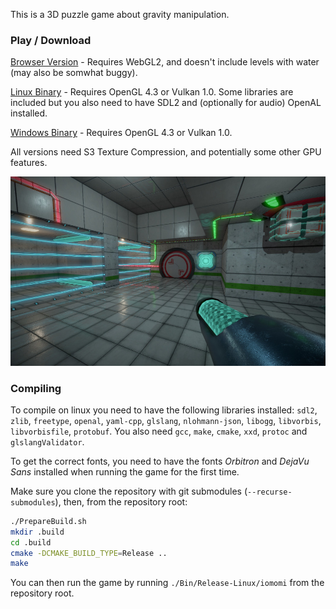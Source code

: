 This is a 3D puzzle game about gravity manipulation.

### Play / Download

[Browser Version](https://eae02.github.io/iomomi/) - Requires WebGL2, and doesn't include levels with water (may also be somwhat buggy).

[Linux Binary](https://www.dropbox.com/s/7kx4t9a080srckg/iomomi_linux.tar.gz?dl=1) - Requires OpenGL 4.3 or Vulkan 1.0. Some libraries are included but you also need to have SDL2 and (optionally for audio) OpenAL installed.

[Windows Binary](https://www.dropbox.com/s/x43rrmr52xjr7lj/iomomi_windows.zip?dl=1) - Requires OpenGL 4.3 or Vulkan 1.0.

All versions need S3 Texture Compression, and potentially some other GPU features.

![Ingame Screenshot](https://raw.githubusercontent.com/Eae02/iomomi/main/screenshot.jpg)

### Compiling

To compile on linux you need to have the following libraries installed: `sdl2`, `zlib`, `freetype`, `openal`, `yaml-cpp`, `glslang`, `nlohmann-json`, `libogg`, `libvorbis`, `libvorbisfile`, `protobuf`. You also need `gcc`, `make`, `cmake`, `xxd`, `protoc` and `glslangValidator`.

To get the correct fonts, you need to have the fonts *Orbitron* and *DejaVu Sans* installed when running the game for the first time.

Make sure you clone the repository with git submodules 
(`--recurse-submodules`), then, from the repository root:

```bash
./PrepareBuild.sh
mkdir .build
cd .build
cmake -DCMAKE_BUILD_TYPE=Release ..
make
```

You can then run the game by running `./Bin/Release-Linux/iomomi` from the repository root.
